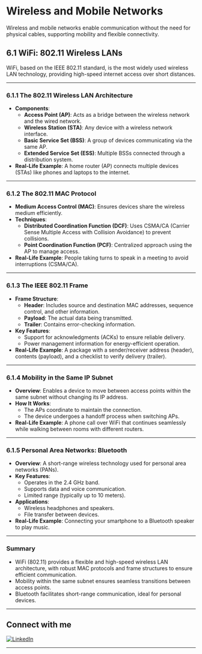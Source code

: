 # Wireless and Mobile Networks

Wireless and mobile networks enable communication without the need for physical cables, supporting mobility and flexible connectivity.

## 6.1 WiFi: 802.11 Wireless LANs

WiFi, based on the IEEE 802.11 standard, is the most widely used wireless LAN technology, providing high-speed internet access over short distances.

---

### 6.1.1 The 802.11 Wireless LAN Architecture

- **Components**:
  - **Access Point (AP)**: Acts as a bridge between the wireless network and the wired network.
  - **Wireless Station (STA)**: Any device with a wireless network interface.
  - **Basic Service Set (BSS)**: A group of devices communicating via the same AP.
  - **Extended Service Set (ESS)**: Multiple BSSs connected through a distribution system.
- **Real-Life Example**: A home router (AP) connects multiple devices (STAs) like phones and laptops to the internet.

---

### 6.1.2 The 802.11 MAC Protocol

- **Medium Access Control (MAC)**: Ensures devices share the wireless medium efficiently.
- **Techniques**:
  - **Distributed Coordination Function (DCF)**: Uses CSMA/CA (Carrier Sense Multiple Access with Collision Avoidance) to prevent collisions.
  - **Point Coordination Function (PCF)**: Centralized approach using the AP to manage access.
- **Real-Life Example**: People taking turns to speak in a meeting to avoid interruptions (CSMA/CA).

---

### 6.1.3 The IEEE 802.11 Frame

- **Frame Structure**:
  - **Header**: Includes source and destination MAC addresses, sequence control, and other information.
  - **Payload**: The actual data being transmitted.
  - **Trailer**: Contains error-checking information.
- **Key Features**:
  - Support for acknowledgments (ACKs) to ensure reliable delivery.
  - Power management information for energy-efficient operation.
- **Real-Life Example**: A package with a sender/receiver address (header), contents (payload), and a checklist to verify delivery (trailer).

---

### 6.1.4 Mobility in the Same IP Subnet

- **Overview**: Enables a device to move between access points within the same subnet without changing its IP address.
- **How It Works**:
  - The APs coordinate to maintain the connection.
  - The device undergoes a handoff process when switching APs.
- **Real-Life Example**: A phone call over WiFi that continues seamlessly while walking between rooms with different routers.

---

### 6.1.5 Personal Area Networks: Bluetooth

- **Overview**: A short-range wireless technology used for personal area networks (PANs).
- **Key Features**:
  - Operates in the 2.4 GHz band.
  - Supports data and voice communication.
  - Limited range (typically up to 10 meters).
- **Applications**:
  - Wireless headphones and speakers.
  - File transfer between devices.
- **Real-Life Example**: Connecting your smartphone to a Bluetooth speaker to play music.

---

### Summary

- WiFi (802.11) provides a flexible and high-speed wireless LAN architecture, with robust MAC protocols and frame structures to ensure efficient communication.
- Mobility within the same subnet ensures seamless transitions between access points.
- Bluetooth facilitates short-range communication, ideal for personal devices.

<hr>

## Connect with me

[![LinkedIn](https://img.shields.io/badge/LinkedIn-Profile-blue?logo=linkedin&logoColor=white&style=flat-square)](https://www.linkedin.com/in/sushan-khatri-959248259/)
<hr>
